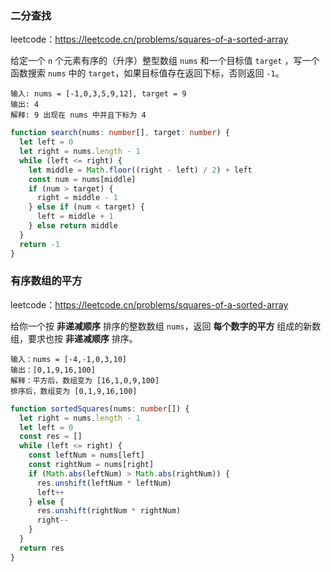 ### 二分查找

leetcode：https://leetcode.cn/problems/squares-of-a-sorted-array

给定一个 `n` 个元素有序的（升序）整型数组 `nums` 和一个目标值 `target`  ，写一个函数搜索 `nums` 中的 `target`，如果目标值存在返回下标，否则返回 `-1`。

```
输入: nums = [-1,0,3,5,9,12], target = 9
输出: 4
解释: 9 出现在 nums 中并且下标为 4
```

```ts
function search(nums: number[], target: number) {
  let left = 0
  let right = nums.length - 1
  while (left <= right) {
    let middle = Math.floor((right - left) / 2) + left
    const num = nums[middle]
    if (num > target) {
      right = middle - 1
    } else if (num < target) {
      left = middle + 1
    } else return middle
  }
  return -1
}
```

### 有序数组的平方

leetcode：https://leetcode.cn/problems/squares-of-a-sorted-array

给你一个按 **非递减顺序** 排序的整数数组 `nums`，返回 **每个数字的平方** 组成的新数组，要求也按 **非递减顺序** 排序。

```
输入：nums = [-4,-1,0,3,10]
输出：[0,1,9,16,100]
解释：平方后，数组变为 [16,1,0,9,100]
排序后，数组变为 [0,1,9,16,100]
```

```ts
function sortedSquares(nums: number[]) {
  let right = nums.length - 1
  let left = 0
  const res = []
  while (left <= right) {
    const leftNum = nums[left]
    const rightNum = nums[right]
    if (Math.abs(leftNum) > Math.abs(rightNum)) {
      res.unshift(leftNum * leftNum)
      left++
    } else {
      res.unshift(rightNum * rightNum)
      right--
    }
  }
  return res
}

```

